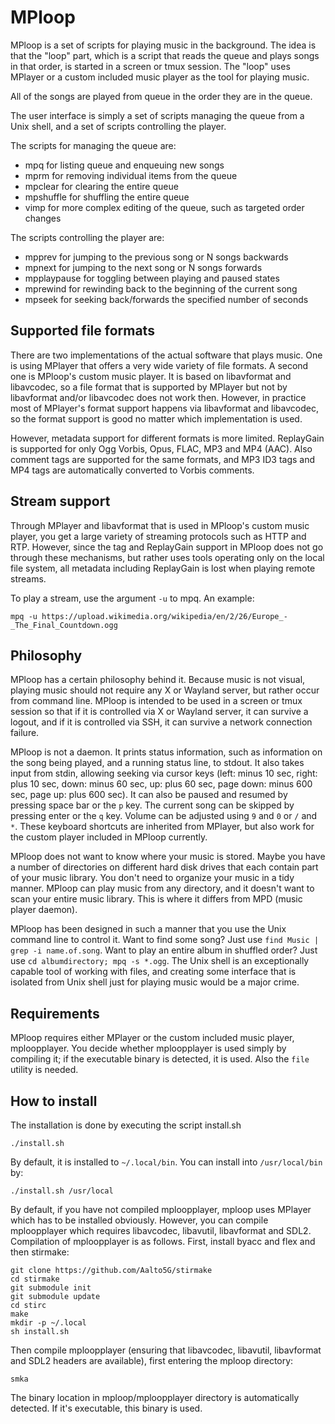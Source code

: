 # MPloop

MPloop is a set of scripts for playing music in the background. The idea is
that the "loop" part, which is a script that reads the queue and plays songs in
that order, is started in a screen or tmux session. The "loop" uses MPlayer or
a custom included music player as the tool for playing music.

All of the songs are played from queue in the order they are in the queue.

The user interface is simply a set of scripts managing the queue from a Unix
shell, and a set of scripts controlling the player.

The scripts for managing the queue are:

* mpq for listing queue and enqueuing new songs
* mprm for removing individual items from the queue
* mpclear for clearing the entire queue
* mpshuffle for shuffling the entire queue
* vimp for more complex editing of the queue, such as targeted order changes

The scripts controlling the player are:

* mpprev for jumping to the previous song or N songs backwards
* mpnext for jumping to the next song or N songs forwards
* mpplaypause for toggling between playing and paused states
* mprewind for rewinding back to the beginning of the current song
* mpseek for seeking back/forwards the specified number of seconds

## Supported file formats

There are two implementations of the actual software that plays music. One is
using MPlayer that offers a very wide variety of file formats. A second one is
MPloop's custom music player. It is based on libavformat and libavcodec, so a
file format that is supported by MPlayer but not by libavformat and/or
libavcodec does not work then. However, in practice most of MPlayer's format
support happens via libavformat and libavcodec, so the format support is good
no matter which implementation is used.

However, metadata support for different formats is more limited. ReplayGain is
supported for only Ogg Vorbis, Opus, FLAC, MP3 and MP4 (AAC). Also comment tags
are supported for the same formats, and MP3 ID3 tags and MP4 tags are
automatically converted to Vorbis comments.

## Stream support

Through MPlayer and libavformat that is used in MPloop's custom music player,
you get a large variety of streaming protocols such as HTTP and RTP. However,
since the tag and ReplayGain support in MPloop does not go through these
mechanisms, but rather uses tools operating only on the local file system,
all metadata including ReplayGain is lost when playing remote streams.

To play a stream, use the argument `-u` to mpq. An example:

```
mpq -u https://upload.wikimedia.org/wikipedia/en/2/26/Europe_-_The_Final_Countdown.ogg
```

## Philosophy

MPloop has a certain philosophy behind it. Because music is not visual, playing
music should not require any X or Wayland server, but rather occur from command
line. MPloop is intended to be used in a screen or tmux session so that if it
is controlled via X or Wayland server, it can survive a logout, and if it is
controlled via SSH, it can survive a network connection failure.

MPloop is not a daemon. It prints status information, such as information on
the song being played, and a running status line, to stdout. It also takes
input from stdin, allowing seeking via cursor keys (left: minus 10 sec, right:
plus 10 sec, down: minus 60 sec, up: plus 60 sec, page down: minus 600 sec,
page up: plus 600 sec). It can also be paused and resumed by pressing space bar
or the `p` key. The current song can be skipped by pressing enter or the `q`
key. Volume can be adjusted using `9` and `0` or `/` and `*`. These keyboard
shortcuts are inherited from MPlayer, but also work for the custom player
included in MPloop currently.

MPloop does not want to know where your music is stored. Maybe you have a
number of directories on different hard disk drives that each contain part of
your music library. You don't need to organize your music in a tidy manner.
MPloop can play music from any directory, and it doesn't want to scan your
entire music library. This is where it differs from MPD (music player daemon).

MPloop has been designed in such a manner that you use the Unix command line to
control it. Want to find some song? Just use `find Music | grep -i
name.of.song`. Want to play an entire album in shuffled order? Just use `cd
albumdirectory; mpq -s *.ogg`. The Unix shell is an exceptionally capable tool
of working with files, and creating some interface that is isolated from Unix
shell just for playing music would be a major crime.

## Requirements

MPloop requires either MPlayer or the custom included music player,
mploopplayer. You decide whether mploopplayer is used simply by compiling it;
if the executable binary is detected, it is used. Also the `file` utility is
needed.

## How to install

The installation is done by executing the script install.sh

```
./install.sh
```

By default, it is installed to `~/.local/bin`. You can install into
`/usr/local/bin` by:

```
./install.sh /usr/local
```

By default, if you have not compiled mploopplayer, mploop uses MPlayer which
has to be installed obviously. However, you can compile mploopplayer which
requires libavcodec, libavutil, libavformat and SDL2. Compilation of
mploopplayer is as follows. First, install byacc and flex and then stirmake:

```
git clone https://github.com/Aalto5G/stirmake
cd stirmake
git submodule init
git submodule update
cd stirc
make
mkdir -p ~/.local
sh install.sh
```

Then compile mploopplayer (ensuring that libavcodec, libavutil, libavformat and
SDL2 headers are available), first entering the mploop directory:

```
smka
```

The binary location in mploop/mploopplayer directory is automatically detected.
If it's executable, this binary is used.
